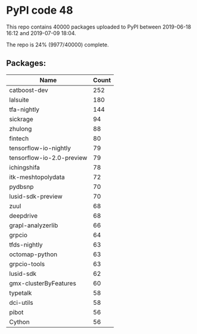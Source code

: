 # PyPI code 48

This repo contains 40000 packages uploaded to PyPI between 
2019-06-18 16:12 and 2019-07-09 18:04.

The repo is 24% (9977/40000) complete.

## Packages:

| Name  | Count |
| ----- | ----- |
| catboost-dev | 252 |
| lalsuite | 180 |
| tfa-nightly | 144 |
| sickrage | 94 |
| zhulong | 88 |
| fintech | 80 |
| tensorflow-io-nightly | 79 |
| tensorflow-io-2.0-preview | 79 |
| ichingshifa | 78 |
| itk-meshtopolydata | 72 |
| pydbsnp | 70 |
| lusid-sdk-preview | 70 |
| zuul | 68 |
| deepdrive | 68 |
| grapl-analyzerlib | 66 |
| grpcio | 64 |
| tfds-nightly | 63 |
| octomap-python | 63 |
| grpcio-tools | 63 |
| lusid-sdk | 62 |
| gmx-clusterByFeatures | 60 |
| typetalk | 58 |
| dci-utils | 58 |
| pibot | 56 |
| Cython | 56 |


